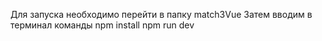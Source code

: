 Для запуска необходимо перейти в папку match3Vue
Затем вводим в терминал команды
npm install
npm run dev